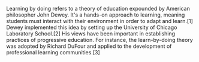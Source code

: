 Learning by doing refers to a theory of education expounded by American philosopher John Dewey. It's a hands-on approach to learning, meaning students must interact with their environment in order to adapt and learn.[1] Dewey implemented this idea by setting up the University of Chicago Laboratory School.[2] His views have been important in establishing practices of progressive education. For instance, the learn-by-doing theory was adopted by Richard DuFour and applied to the development of professional learning communities.[3]